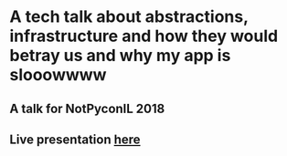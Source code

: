 # A tech talk about abstractions, infrastructure and how they would betray us and why my app is slooowwww

## A talk for NotPyconIL 2018

## Live presentation [here](https://alonisser.github.io/abstractions-talk-notpyconIL/)
